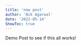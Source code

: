 ```yaml
---
title: 'new post'
author: 'Nik Agarwal'
date: '2022-05-14'
ShowToc: true
---
```


Demo Post to see if this all works!